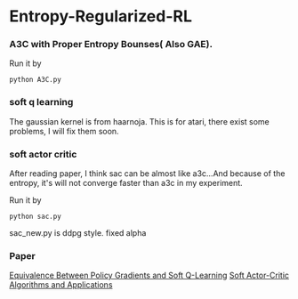 # Entropy-Regularized-RL

### A3C with Proper Entropy Bounses( Also GAE).

Run it by 
```
python A3C.py
```
### soft q learning

The gaussian kernel is from haarnoja. This is for atari, there exist some problems, I will fix them soon.

### soft actor critic

After reading paper, I think sac can be almost like a3c...And because of the entropy, it's will not converge faster than a3c in my experiment.

Run it by
```
python sac.py
```

sac_new.py is ddpg style. fixed alpha

### Paper 

[Equivalence Between Policy Gradients and Soft Q-Learning](https://arxiv.org/abs/1704.06440)
[Soft Actor-Critic Algorithms and Applications](https://arxiv.org/abs/1812.05905)
